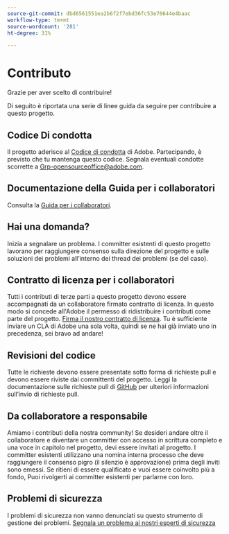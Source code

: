 ```yaml
---
source-git-commit: dbd6561551ea2b6f2f7ebd36fc53e70644e4baac
workflow-type: tm+mt
source-wordcount: '281'
ht-degree: 31%

---
```

# Contributo

Grazie per aver scelto di contribuire!

Di seguito è riportata una serie di linee guida da seguire per contribuire a questo progetto.

## Codice Di condotta

Il progetto aderisce al [Codice di condotta](code-of-conduct.md) di Adobe. Partecipando,
è previsto che tu mantenga questo codice. Segnala eventuali condotte scorrette a
[Grp-opensourceoffice@adobe.com](mailto:Grp-opensourceoffice@adobe.com).

## Documentazione della Guida per i collaboratori

Consulta la [Guida per i collaboratori](https://experienceleague.adobe.com/docs/contributor/contributor-guide/introduction.html?lang=it).

## Hai una domanda?

Inizia a segnalare un problema. I committer esistenti di questo progetto lavorano per raggiungere
consenso sulla direzione del progetto e sulle soluzioni dei problemi all’interno dei thread dei problemi
(se del caso).

## Contratto di licenza per i collaboratori

Tutti i contributi di terze parti a questo progetto devono essere accompagnati da un collaboratore firmato
contratto di licenza. In questo modo si concede all&#39;Adobe il permesso di ridistribuire i contributi
come parte del progetto. [Firma il nostro contratto di licenza](http://opensource.adobe.com/cla.html). Tu
è sufficiente inviare un CLA di Adobe una sola volta, quindi se ne hai già inviato uno in precedenza,
sei bravo ad andare!

## Revisioni del codice

Tutte le richieste devono essere presentate sotto forma di richieste pull e devono essere riviste
dai committenti del progetto. Leggi la documentazione sulle richieste pull di [GitHub](https://help.github.com/articles/about-pull-requests/)
per ulteriori informazioni sull’invio di richieste pull.

<!--
Lastly, please follow the [pull request template](PULL_REQUEST_TEMPLATE.md) when
submitting a pull request!
-->

## Da collaboratore a responsabile

Amiamo i contributi della nostra community! Se desideri andare oltre il collaboratore
e diventare un committer con accesso in scrittura completo e una voce in capitolo nel progetto, devi
essere invitati al progetto. I committer esistenti utilizzano una nomina interna
processo che deve raggiungere il consenso pigro (il silenzio è approvazione) prima degli inviti
sono emessi. Se ritieni di essere qualificato e vuoi essere coinvolto più a fondo,
Puoi rivolgerti ai committer esistenti per parlarne con loro.

## Problemi di sicurezza

I problemi di sicurezza non vanno denunciati su questo strumento di gestione dei problemi. [Segnala un problema ai nostri esperti di sicurezza](https://helpx.adobe.com/it/security/alertus.html)
